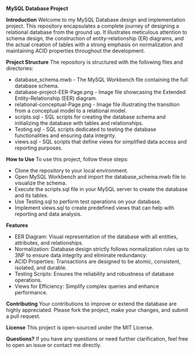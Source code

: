 **MySQL Database Project**

**Introduction**
Welcome to my MySQL Database design and implementation project. This repository encapsulates a complete journey of designing a relational database from the ground up. It illustrates meticulous attention to schema design, the construction of entity-relationship (ER) diagrams, and the actual creation of tables with a strong emphasis on normalization and maintaining ACID properties throughout the development.

**Project Structure**
The repository is structured with the following files and directories:

* database_schema.mwb - The MySQL Workbench file containing the full database schema.
* database-project-EER-Page.png - Image file showcasing the Extended Entity-Relationship (EER) diagram.
* relational-conceptual-Page.png - Image file illustrating the transition from a conceptual model to a relational model.
* scripts.sql - SQL scripts for creating the database schema and initializing the database with tables and relationships.
* Testing.sql - SQL scripts dedicated to testing the database functionalities and ensuring data integrity.
* views.sql - SQL scripts that define views for simplified data access and reporting purposes.

**How to Use**
To use this project, follow these steps:

* Clone the repository to your local environment.
* Open MySQL Workbench and import the database_schema.mwb file to visualize the schema.
* Execute the scripts.sql file in your MySQL server to create the database and its tables.
* Use Testing.sql to perform test operations on your database.
* Implement views.sql to create predefined views that can help with reporting and data analysis.

**Features**
* EER Diagram: Visual representation of the database with all entities, attributes, and relationships.
* Normalization: Database design strictly follows normalization rules up to 3NF to ensure data integrity and eliminate redundancy.
* ACID Properties: Transactions are designed to be atomic, consistent, isolated, and durable.
* Testing Scripts: Ensures the reliability and robustness of database operations.
* Views for Efficiency: Simplify complex queries and enhance performance.

**Contributing**
Your contributions to improve or extend the database are highly appreciated. Please fork the project, make your changes, and submit a pull request.

**License**
This project is open-sourced under the MIT License.

**Questions?**
If you have any questions or need further clarification, feel free to open an issue or contact me directly.
